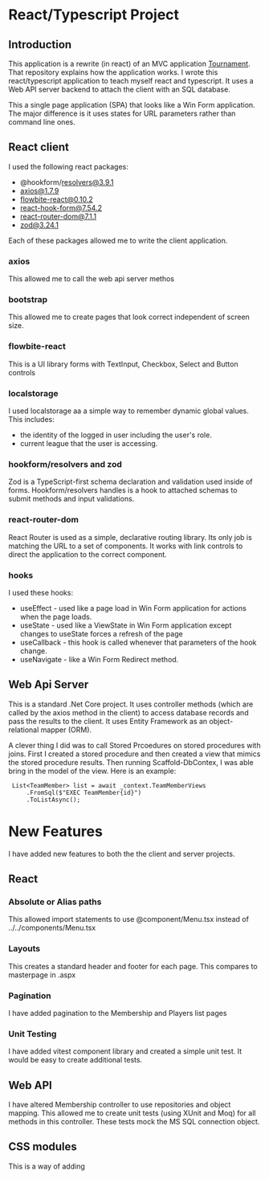 # React/Typescript Project
## Introduction
This application is a rewrite (in react) of an MVC application [Tournament](https://github.com/jeffreylederer/Tournament). That repository explains how the application works. I wrote this react/typescript application to teach myself react and typescript.
It uses a Web API server backend to attach the client with an SQL database.

This a single page application (SPA) that looks like a Win Form application. The major difference is it uses states for URL parameters rather than command line ones.
## React client
I used the following react packages:
- @hookform/resolvers@3.9.1
- axios@1.7.9
- flowbite-react@0.10.2
- react-hook-form@7.54.2
- react-router-dom@7.1.1
- zod@3.24.1

Each of these packages allowed me to write the client application.

### axios
This allowed me to call the web api server methos

### bootstrap
This allowed me to create pages that look correct independent of screen size.

### flowbite-react
This is a UI library forms with TextInput, Checkbox, Select and Button controls

### localstorage
I used localstorage aa a simple way to remember dynamic global values. This includes:
- the identity of the logged in user including the user's role.
- current league that the user is accessing.

###  hookform/resolvers and zod
Zod is a TypeScript-first schema declaration and validation used inside of forms. Hookform/resolvers handles is a hook to attached schemas to submit methods and input validations.

### react-router-dom
React Router is used as a simple, declarative routing library. Its only job is matching the URL to a set of components. It works with link controls to direct the application to the correct component.

### hooks
I used these hooks:
- useEffect - used like a page load in Win Form application for actions when the page loads.
- useState - used like a ViewState in Win Form application except changes to useState forces a refresh of the page
- useCallback - this hook is called whenever that parameters of the hook change.
- useNavigate - like a Win Form Redirect method.


## Web Api Server
This is a standard .Net Core project. It uses controller methods (which are called by the axios method in the client) to access database records and pass the results to the client. It uses Entity Framework as an 
object-relational mapper (ORM).

A clever thing I did was to call Stored Prcoedures on stored procedures with joins. First I created a stored procedure and then created a view that mimics the stored procedure results. Then running Scaffold-DbContex, I was able bring in the model of the view. Here is an example:

     List<TeamMember> list = await _context.TeamMemberViews
         .FromSql($"EXEC TeamMember{id}")
         .ToListAsync();

# New Features
I have added new features to both the the client and server projects.

## React
### Absolute or Alias paths 
This allowed import statements to use @component/Menu.tsx instead of ../../components/Menu.tsx
### Layouts
This creates a standard header and footer for each page. This compares to masterpage in .aspx
### Pagination
I have added pagination to the Membership and Players list pages
### Unit Testing
I have added vitest component library and created a simple unit test. It would be easy to create additional tests.

## Web API
I have altered Membership controller to use repositories and object mapping. This allowed me to create unit tests (using XUnit and Moq) for all methods in this controller. These tests mock the MS SQL connection object.

## CSS modules
This is a way of adding

